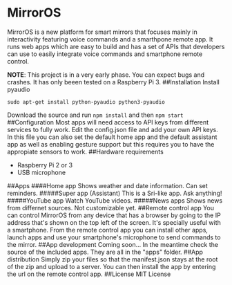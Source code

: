 # MirrorOS
MirrorOS is a new platform for smart mirrors that focuses mainly in interactivity featuring voice commands and a smarthpone remote app. It runs web apps which are easy to build and has a set of APIs that developers can use to easily integrate voice commands and smartphone remote control.

**NOTE**: This project is in a very early phase. You can expect bugs and crashes. It has only beeen tested on a Raspberry Pi 3.
##Installation
Install pyaudio

```sudo apt-get install python-pyaudio python3-pyaudio```

Download the source and run 
```npm install```
and then
```npm start```
##Configuration
Most apps will need access to API keys from different services to fully work. Edit the config.json file and add your own API keys.
In this file you can also set the default home app and the default assistant app as well as enabling gesture support but this requires you to have the appropiate sensors to work.
##Hardware requirements
- Raspberry Pi 2 or 3
- USB microphone

##Apps
####Home app
Shows weather and date information. Can set reminders.
#####Super app (Assistant)
This is a Sri-like app. Ask anything!
#####YouTube app
Watch YouTube videos.
#####News apps
Shows news from differnet sources. Not customizable yet.
##Remote control app
You can control MirrorOS from any device that has a browser by going to the IP address that's shown on the top left of the screen. It's specially useful with a smartphone.
From the remote control app you can install other apps, launch apps and use your smartphone's microphone to send commands to the mirror.
##App development
Coming soon... In the meantime check the source of the included apps. They are all in the "apps" folder.
##App distribution
Simply zip your files so that the manifest.json stays at the root of the zip and upload to a server. You can then install the app by entering the url on the remote control app.
##License
MIT License
